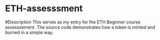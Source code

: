 # ETH-assesssment

#Description
This serves as my entry for the ETH Beginner course assesssement. The source code demonstrates how a token is minted and burned in a simple way.
